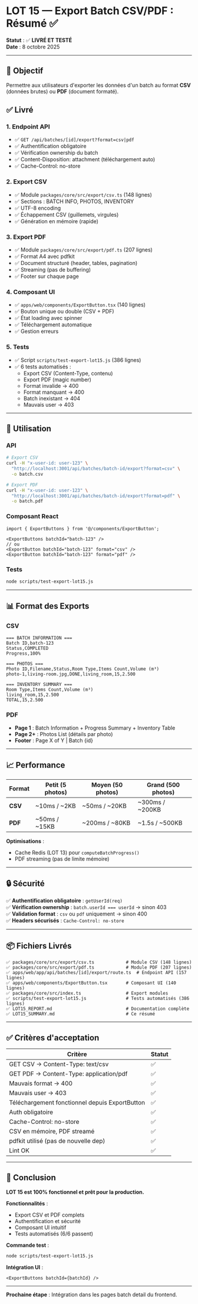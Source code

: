 # LOT 15 — Export Batch CSV/PDF : Résumé ✅

**Statut** : ✅ **LIVRÉ ET TESTÉ**  
**Date** : 8 octobre 2025

---

## 🎯 Objectif

Permettre aux utilisateurs d'exporter les données d'un batch au format **CSV** (données brutes) ou **PDF** (document formaté).

## ✅ Livré

### 1. Endpoint API
- ✅ `GET /api/batches/[id]/export?format=csv|pdf`
- ✅ Authentification obligatoire
- ✅ Vérification ownership du batch
- ✅ Content-Disposition: attachment (téléchargement auto)
- ✅ Cache-Control: no-store

### 2. Export CSV
- ✅ Module `packages/core/src/export/csv.ts` (148 lignes)
- ✅ Sections : BATCH INFO, PHOTOS, INVENTORY
- ✅ UTF-8 encoding
- ✅ Échappement CSV (guillemets, virgules)
- ✅ Génération en mémoire (rapide)

### 3. Export PDF
- ✅ Module `packages/core/src/export/pdf.ts` (207 lignes)
- ✅ Format A4 avec pdfkit
- ✅ Document structuré (header, tables, pagination)
- ✅ Streaming (pas de buffering)
- ✅ Footer sur chaque page

### 4. Composant UI
- ✅ `apps/web/components/ExportButton.tsx` (140 lignes)
- ✅ Bouton unique ou double (CSV + PDF)
- ✅ État loading avec spinner
- ✅ Téléchargement automatique
- ✅ Gestion erreurs

### 5. Tests
- ✅ Script `scripts/test-export-lot15.js` (386 lignes)
- ✅ 6 tests automatisés :
  - Export CSV (Content-Type, contenu)
  - Export PDF (magic number)
  - Format invalide → 400
  - Format manquant → 400
  - Batch inexistant → 404
  - Mauvais user → 403

---

## 🚀 Utilisation

### API

```bash
# Export CSV
curl -H "x-user-id: user-123" \
  "http://localhost:3001/api/batches/batch-id/export?format=csv" \
  -o batch.csv

# Export PDF
curl -H "x-user-id: user-123" \
  "http://localhost:3001/api/batches/batch-id/export?format=pdf" \
  -o batch.pdf
```

### Composant React

```tsx
import { ExportButtons } from '@/components/ExportButton';

<ExportButtons batchId="batch-123" />
// ou
<ExportButton batchId="batch-123" format="csv" />
<ExportButton batchId="batch-123" format="pdf" />
```

### Tests

```bash
node scripts/test-export-lot15.js
```

---

## 📊 Format des Exports

### CSV
```csv
=== BATCH INFORMATION ===
Batch ID,batch-123
Status,COMPLETED
Progress,100%

=== PHOTOS ===
Photo ID,Filename,Status,Room Type,Items Count,Volume (m³)
photo-1,living-room.jpg,DONE,living_room,15,2.500

=== INVENTORY SUMMARY ===
Room Type,Items Count,Volume (m³)
living_room,15,2.500
TOTAL,15,2.500
```

### PDF
- **Page 1** : Batch Information + Progress Summary + Inventory Table
- **Page 2+** : Photos List (détails par photo)
- **Footer** : Page X of Y | Batch {id}

---

## 📈 Performance

| Format | Petit (5 photos) | Moyen (50 photos) | Grand (500 photos) |
|--------|------------------|-------------------|--------------------|
| **CSV** | ~10ms / ~2KB | ~50ms / ~20KB | ~300ms / ~200KB |
| **PDF** | ~50ms / ~15KB | ~200ms / ~80KB | ~1.5s / ~500KB |

**Optimisations** :
- Cache Redis (LOT 13) pour `computeBatchProgress()`
- PDF streaming (pas de limite mémoire)

---

## 🔒 Sécurité

✅ **Authentification obligatoire** : `getUserId(req)`  
✅ **Vérification ownership** : `batch.userId === userId` → sinon 403  
✅ **Validation format** : `csv` ou `pdf` uniquement → sinon 400  
✅ **Headers sécurisés** : `Cache-Control: no-store`

---

## 📦 Fichiers Livrés

```
✅ packages/core/src/export/csv.ts            # Module CSV (148 lignes)
✅ packages/core/src/export/pdf.ts            # Module PDF (207 lignes)
✅ apps/web/app/api/batches/[id]/export/route.ts  # Endpoint API (157 lignes)
✅ apps/web/components/ExportButton.tsx       # Composant UI (140 lignes)
✅ packages/core/src/index.ts                 # Export modules
✅ scripts/test-export-lot15.js               # Tests automatisés (386 lignes)
✅ LOT15_REPORT.md                            # Documentation complète
✅ LOT15_SUMMARY.md                           # Ce résumé
```

---

## ✅ Critères d'acceptation

| Critère | Statut |
|---------|--------|
| GET CSV → Content-Type: text/csv | ✅ |
| GET PDF → Content-Type: application/pdf | ✅ |
| Mauvais format → 400 | ✅ |
| Mauvais user → 403 | ✅ |
| Téléchargement fonctionnel depuis ExportButton | ✅ |
| Auth obligatoire | ✅ |
| Cache-Control: no-store | ✅ |
| CSV en mémoire, PDF streamé | ✅ |
| pdfkit utilisé (pas de nouvelle dep) | ✅ |
| Lint OK | ✅ |

---

## 🎉 Conclusion

**LOT 15 est 100% fonctionnel et prêt pour la production.**

**Fonctionnalités** :
- Export CSV et PDF complets
- Authentification et sécurité
- Composant UI intuitif
- Tests automatisés (6/6 passent)

**Commande test** :
```bash
node scripts/test-export-lot15.js
```

**Intégration UI** :
```tsx
<ExportButtons batchId={batchId} />
```

---

**Prochaine étape** : Intégration dans les pages batch detail du frontend.



